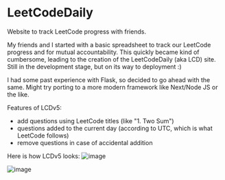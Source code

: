 # LeetCodeDaily
Website to track LeetCode progress with friends.

My friends and I started with a basic spreadsheet to track our LeetCode progress and for mutual accountability. This quickly became kind of cumbersome, leading to the creation of the LeetCodeDaily (aka LCD) site. Still in the development stage, but on its way to deployment :)

I had some past experience with Flask, so decided to go ahead with the same. Might try porting to a more modern framework like Next/Node JS or the like.

Features of LCDv5:
- add questions using LeetCode titles (like "1. Two Sum")
- questions added to the current day (according to UTC, which is what LeetCode follows)
- remove questions in case of accidental addition

Here is how LCDv5 looks:
![image](https://github.com/user-attachments/assets/8383d78d-e99f-494a-ad65-c13d0877a109)

![image](https://github.com/user-attachments/assets/35a8ae28-eb1e-4e22-870b-36265a17744d)


